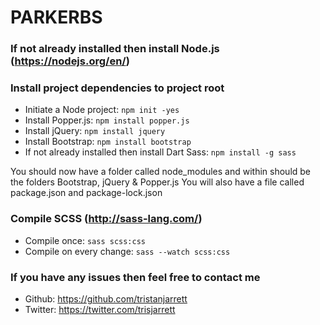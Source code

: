 # PARKERBS

### If not already installed then install Node.js (https://nodejs.org/en/)

### Install project dependencies to project root
  - Initiate a Node project: `npm init -yes`
  - Install Popper.js: `npm install popper.js`
  - Install jQuery: `npm install jquery`
  - Install Bootstrap: `npm install bootstrap`
  - If not already installed then install Dart Sass: `npm install -g sass`

You should now have a folder called node_modules and within should be the folders Bootstrap, jQuery & Popper.js
You will also have a file called package.json and package-lock.json

### Compile SCSS (http://sass-lang.com/)
  - Compile once: `sass scss:css`
  - Compile on every change: `sass --watch scss:css`

### If you have any issues then feel free to contact me
  - Github: https://github.com/tristanjarrett
  - Twitter: https://twitter.com/trisjarrett
